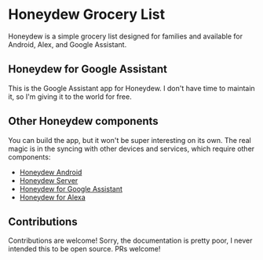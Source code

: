 # Honeydew Grocery List

Honeydew is a simple grocery list designed for families and available for Android, Alex, and Google Assistant.

## Honeydew for Google Assistant

This is the Google Assistant app for Honeydew. I don't have time to maintain it, so I'm giving it to the world for free.

## Other Honeydew components

You can build the app, but it won't be super interesting on its own. The real magic is in the syncing with other devices and services, which require other components:

- [Honeydew Android](https://github.com/danepowell/honeydew-android)
- [Honeydew Server](https://github.com/danepowell/honeydew-server)
- [Honeydew for Google Assistant](https://github.com/danepowell/honeydew-google)
- [Honeydew for Alexa](https://github.com/danepowell/honeydew-alexa)

## Contributions

Contributions are welcome! Sorry, the documentation is pretty poor, I never intended this to be open source. PRs welcome!
